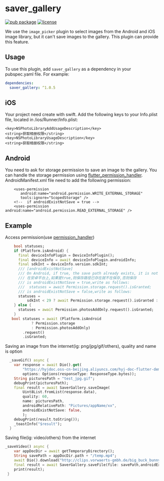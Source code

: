 # saver_gallery

[![pub package](https://img.shields.io/pub/v/saver_gallery.svg)](https://pub.dartlang.org/packages/saver_gallery)
[![license](https://img.shields.io/github/license/mashape/apistatus.svg)](https://choosealicense.com/licenses/mit/)

We use the `image_picker` plugin to select images from the Android and iOS image library, but it can't save images to the gallery. This plugin can provide this feature.

## Usage

To use this plugin, add `saver_gallery` as a dependency in your pubspec.yaml file. For example:
```yaml
dependencies:
  saver_gallery: ^1.0.5
```

## iOS
Your project need create with swift.
Add the following keys to your Info.plist file, located in 
<project root>/ios/Runner/Info.plist:
```
<key>NSPhotoLibraryAddUsageDescription</key>
<string>获取相册权限</string>
<key>NSPhotoLibraryUsageDescription</key>
<string>获取相册权限</string>
```

##  Android
You need to ask for storage permission to save an image to the gallery. You can handle the storage permission using [flutter_permission_handler](https://github.com/BaseflowIT/flutter-permission-handler).
AndroidManifest.xml file need to add the following permission:
 ```
     <uses-permission
        android:name="android.permission.WRITE_EXTERNAL_STORAGE"
        tools:ignore="ScopedStorage" />
     <!--  if androidExistNotSave = true -->
     <uses-permission android:name="android.permission.READ_EXTERNAL_STORAGE" />   
 ```

## Example
Access permission(use [permission_handler](https://pub.dev/packages/permission_handler))
``` dart
    bool statuses;
    if (Platform.isAndroid) {
      final deviceInfoPlugin = DeviceInfoPlugin();
      final deviceInfo = await deviceInfoPlugin.androidInfo;
      final sdkInt = deviceInfo.version.sdkInt;
      /// [androidExistNotSave]
      /// On Android, if true, the save path already exists, it is not saved. Otherwise, it is saved
      /// 在安卓平台上,如果是true,则保存路径已存在就不在保存,否则保存
      /// is androidExistNotSave = true,write as follows:
      ///  statuses = await Permission.storage.request().isGranted;
      /// is androidExistNotSave = false,write as follows:
      statuses =
          sdkInt < 29 ? await Permission.storage.request().isGranted : true;
    } else {
      statuses = await Permission.photosAddOnly.request().isGranted;
    }
   bool statuses = await (Platform.isAndroid
            ? Permission.storage
            : Permission.photosAddOnly)
        .request()
        .isGranted;
```

Saving an image from the internet(ig: png/jpg/gif/others), quality and name is option
``` dart
  _saveGif() async {
    var response = await Dio().get(
        "https://hyjdoc.oss-cn-beijing.aliyuncs.com/hyj-doc-flutter-demo-run.gif",
        options: Options(responseType: ResponseType.bytes));
    String picturesPath = "test_jpg.gif";
    debugPrint(picturesPath);
    final result = await SaverGallery.saveImage(
        Uint8List.fromList(response.data),
        quality: 60,
        name: picturesPath,
        androidRelativePath: "Pictures/appName/xx",
        androidExistNotSave: false,
        );
    debugPrint(result.toString());
    _toastInfo("$result");
  }
```

Saving file(ig: video/others) from the internet
``` dart
_saveVideo() async {
    var appDocDir = await getTemporaryDirectory();
    String savePath = appDocDir.path + "/temp.mp4";
    await Dio().download("http://clips.vorwaerts-gmbh.de/big_buck_bunny.mp4", savePath);
    final result = await SaverGallery.saveFile(file: savePath,androidExistNotSave: true, name: '123.mp4',androidRelativePath: "Movies");
    print(result);
 }
```
